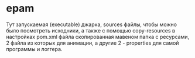 epam
====

Тут запускаемая (executable) джарка, sources файлы, чтобы можно было посмотреть исходники, а также с помощью copy-resources в настройках pom.xml файла скопированная мавеном папка с ресурсами, 2 файла из которых для анимации, а другие 2 - properties для самой программы и логгера.
